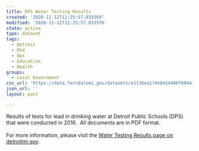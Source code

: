 ```yaml
---
title: DPS Water Testing Results
created: '2020-11-12T12:25:57.033569'
modified: '2020-11-12T12:25:57.033576'
state: active
type: dataset
tags:
  - Detroit
  - Dhd
  - Dps
  - Education
  - Health
groups:
  - Local Government
csv_url: 'https://data.ferndalemi.gov/datasets/e1136ea17de0424496f68441416bb148_0.csv'
json_url: ''
layout: post

---
```

Results of tests for lead in drinking water at Detroit Public Schools (DPS) that were conducted in 2016.  All documents are in PDF format.<br /><br />For more information, please visit the <a href='https://detroitmi.gov/departments/detroit-health-department/programs-and-services/water-testing-results-schools-and-childcare-centers' rel='nofollow ugc' target='_blank'>Water Testing Results page on detroitmi.gov</a>.
